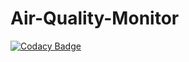 # Air-Quality-Monitor
[![Codacy Badge](https://api.codacy.com/project/badge/Grade/d6080e2b8b17432d874796d8e19384d0)](https://app.codacy.com/gh/rob729/Air-Quality-Monitor?utm_source=github.com&utm_medium=referral&utm_content=rob729/Air-Quality-Monitor&utm_campaign=Badge_Grade)